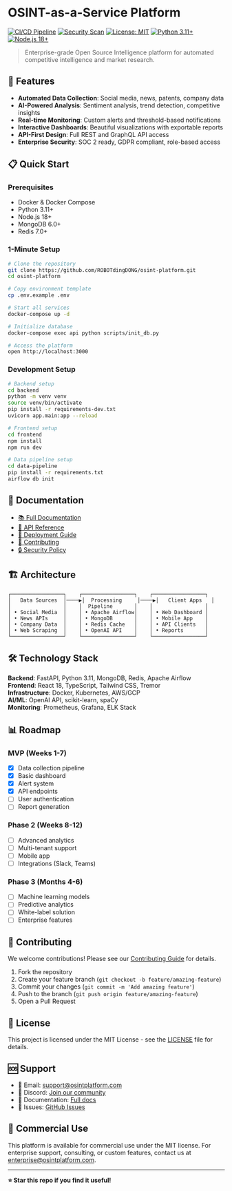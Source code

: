 # OSINT-as-a-Service Platform

[![CI/CD Pipeline](https://github.com/ROBOTdingDONG/osint-platform/workflows/CI/badge.svg)](https://github.com/ROBOTdingDONG/osint-platform/actions)
[![Security Scan](https://github.com/ROBOTdingDONG/osint-platform/workflows/Security/badge.svg)](https://github.com/ROBOTdingDONG/osint-platform/actions)
[![License: MIT](https://img.shields.io/badge/License-MIT-yellow.svg)](https://opensource.org/licenses/MIT)
[![Python 3.11+](https://img.shields.io/badge/python-3.11+-blue.svg)](https://www.python.org/downloads/)
[![Node.js 18+](https://img.shields.io/badge/node-18+-green.svg)](https://nodejs.org/)

> Enterprise-grade Open Source Intelligence platform for automated competitive intelligence and market research.

## 🚀 Features

- **Automated Data Collection**: Social media, news, patents, company data
- **AI-Powered Analysis**: Sentiment analysis, trend detection, competitive insights
- **Real-time Monitoring**: Custom alerts and threshold-based notifications
- **Interactive Dashboards**: Beautiful visualizations with exportable reports
- **API-First Design**: Full REST and GraphQL API access
- **Enterprise Security**: SOC 2 ready, GDPR compliant, role-based access

## 📋 Quick Start

### Prerequisites
- Docker & Docker Compose
- Python 3.11+
- Node.js 18+
- MongoDB 6.0+
- Redis 7.0+

### 1-Minute Setup
```bash
# Clone the repository
git clone https://github.com/ROBOTdingDONG/osint-platform.git
cd osint-platform

# Copy environment template
cp .env.example .env

# Start all services
docker-compose up -d

# Initialize database
docker-compose exec api python scripts/init_db.py

# Access the platform
open http://localhost:3000
```

### Development Setup
```bash
# Backend setup
cd backend
python -m venv venv
source venv/bin/activate
pip install -r requirements-dev.txt
uvicorn app.main:app --reload

# Frontend setup
cd frontend
npm install
npm run dev

# Data pipeline setup
cd data-pipeline
pip install -r requirements.txt
airflow db init
```

## 📖 Documentation

- [📚 Full Documentation](./docs/)
- [🔧 API Reference](./docs/api/)
- [🚀 Deployment Guide](./docs/deployment/)
- [👥 Contributing](./CONTRIBUTING.md)
- [🔒 Security Policy](./SECURITY.md)

## 🏗️ Architecture

```
┌─────────────────┐    ┌─────────────────┐    ┌─────────────────┐
│   Data Sources  │────▶│  Processing     │────▶│   Client Apps   │
│                 │    │  Pipeline       │    │                 │
│ • Social Media  │    │ • Apache Airflow│    │ • Web Dashboard │
│ • News APIs     │    │ • MongoDB       │    │ • Mobile App    │
│ • Company Data  │    │ • Redis Cache   │    │ • API Clients   │
│ • Web Scraping  │    │ • OpenAI API    │    │ • Reports       │
└─────────────────┘    └─────────────────┘    └─────────────────┘
```

## 🛠️ Technology Stack

**Backend**: FastAPI, Python 3.11, MongoDB, Redis, Apache Airflow  
**Frontend**: React 18, TypeScript, Tailwind CSS, Tremor  
**Infrastructure**: Docker, Kubernetes, AWS/GCP  
**AI/ML**: OpenAI API, scikit-learn, spaCy  
**Monitoring**: Prometheus, Grafana, ELK Stack  

## 📊 Roadmap

### MVP (Weeks 1-7)
- [x] Data collection pipeline
- [x] Basic dashboard
- [x] Alert system
- [x] API endpoints
- [ ] User authentication
- [ ] Report generation

### Phase 2 (Weeks 8-12)
- [ ] Advanced analytics
- [ ] Multi-tenant support
- [ ] Mobile app
- [ ] Integrations (Slack, Teams)

### Phase 3 (Months 4-6)
- [ ] Machine learning models
- [ ] Predictive analytics
- [ ] White-label solution
- [ ] Enterprise features

## 🤝 Contributing

We welcome contributions! Please see our [Contributing Guide](./CONTRIBUTING.md) for details.

1. Fork the repository
2. Create your feature branch (`git checkout -b feature/amazing-feature`)
3. Commit your changes (`git commit -m 'Add amazing feature'`)
4. Push to the branch (`git push origin feature/amazing-feature`)
5. Open a Pull Request

## 📄 License

This project is licensed under the MIT License - see the [LICENSE](LICENSE) file for details.

## 🆘 Support

- 📧 Email: support@osintplatform.com
- 💬 Discord: [Join our community](https://discord.gg/osint-platform)
- 📖 Documentation: [Full docs](./docs/)
- 🐛 Issues: [GitHub Issues](https://github.com/ROBOTdingDONG/osint-platform/issues)

## 🏢 Commercial Use

This platform is available for commercial use under the MIT license. For enterprise support, consulting, or custom features, contact us at enterprise@osintplatform.com.

---

**⭐ Star this repo if you find it useful!**